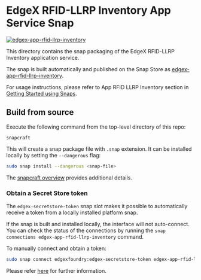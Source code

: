 # EdgeX RFID-LLRP Inventory App Service Snap
[![edgex-app-rfid-llrp-inventory](https://snapcraft.io/edgex-app-rfid-llrp-inventory/badge.svg)][edgex-app-rfid-llrp-inventory]

This directory contains the snap packaging of the EdgeX RFID-LLRP Inventory application service.

The snap is built automatically and published on the Snap Store as [edgex-app-rfid-llrp-inventory].

For usage instructions, please refer to App RFID LLRP Inventory section in [Getting Started using Snaps][docs].

## Build from source
Execute the following command from the top-level directory of this repo:
```
snapcraft
```

This will create a snap package file with `.snap` extension. It can be installed locally by setting the `--dangerous` flag:
```bash
sudo snap install --dangerous <snap-file>
```

The [snapcraft overview](https://snapcraft.io/docs/snapcraft-overview) provides additional details.

### Obtain a Secret Store token
The `edgex-secretstore-token` snap slot makes it possible to automatically receive a token from a locally installed platform snap.

If the snap is built and installed locally, the interface will not auto-connect. You can check the status of the connections by running the `snap connections edgex-app-rfid-llrp-inventory` command.

To manually connect and obtain a token:
```bash
sudo snap connect edgexfoundry:edgex-secretstore-token edgex-app-rfid-llrp-inventory:edgex-secretstore-token
```

Please refer [here][secret-store-token] for further information.


[edgex-app-rfid-llrp-inventory]: https://snapcraft.io/edgex-app-rfid-llrp-inventory
[docs]: https://docs.edgexfoundry.org/2.2/getting-started/Ch-GettingStartedSnapUsers/#app-rfid-llrp-inventory
[secret-store-token]: https://docs.edgexfoundry.org/2.2/getting-started/Ch-GettingStartedSnapUsers/#secret-store-token
